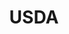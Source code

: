 ---
# This topic lives at
# https://digital.gov/topics/usda

# Topic Title
title: "USDA"

# description — keep it short and clear
summary: ""

# Weight
weight: 1

# For more information on managing topics,
# see https://github.com/GSA/digitalgov.gov/wiki/topics
---
